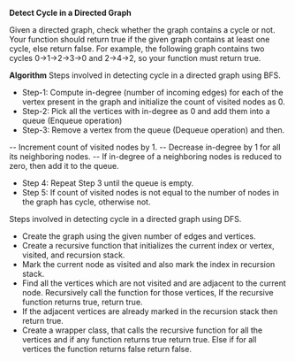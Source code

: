**Detect Cycle in a Directed Graph**

Given a directed graph, check whether the graph contains a cycle or not. Your function should return true if the given graph contains at least one cycle, else return false. For example, the following graph contains two cycles 0->1->2->3->0 and 2->4->2, so your function must return true.

**Algorithm**
Steps involved in detecting cycle in a directed graph using BFS.
- Step-1: Compute in-degree (number of incoming edges) for each of the vertex present in the graph and initialize the count of visited nodes as 0.
- Step-2: Pick all the vertices with in-degree as 0 and add them into a queue (Enqueue operation)
- Step-3: Remove a vertex from the queue (Dequeue operation) and then. 

-- Increment count of visited nodes by 1.
-- Decrease in-degree by 1 for all its neighboring nodes.
-- If in-degree of a neighboring nodes is reduced to zero, then add it to the queue.
- Step 4: Repeat Step 3 until the queue is empty.
- Step 5: If count of visited nodes is not equal to the number of nodes in the graph has cycle, otherwise not.


Steps involved in detecting cycle in a directed graph using DFS.
- Create the graph using the given number of edges and vertices.
- Create a recursive function that initializes the current index or vertex, visited, and recursion stack.
- Mark the current node as visited and also mark the index in recursion stack.
- Find all the vertices which are not visited and are adjacent to the current node. Recursively call the function for those vertices, If the recursive function returns true, return true.
- If the adjacent vertices are already marked in the recursion stack then return true.
- Create a wrapper class, that calls the recursive function for all the vertices and if any function returns true return true. Else if for all vertices the function returns false return false.